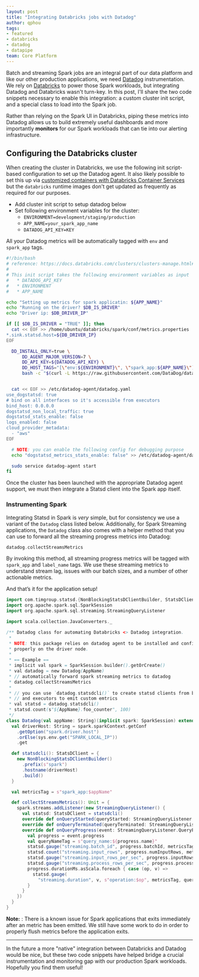 ```yaml
---
layout: post
title: "Integrating Databricks jobs with Datadog"
author: qphou
tags:
- featured
- databricks
- datadog
- datapipe
team: Core Platform
---
```


Batch and streaming Spark jobs are an integral part of our data platform and
like our other production applications, we need
[Datadog](https://datadoghq.com) instrumentation. We rely on
[Databricks](https://databricks.com/customers/scribd) to power those Spark
workloads, but integrating Datadog and Databricks wasn't turn-key. In this
post, I'll share the two code snippets necessary to enable this integration: a custom cluster init script, and a special class to load into the Spark job.

Rather than relying on the Spark UI in Databricks, piping these metrics into
Datadog allows us to build extremely useful dashboards and more importantly
**monitors** for our Spark workloads that can tie into our alerting
infrastructure.


## Configuring the Databricks cluster

When creating the cluster in Databricks, we use the following init script-based
configuration to set up the Datadog agent. It also likely possible to set this
up via [customized containers with Databricks Container
Services](https://docs.databricks.com/clusters/custom-containers.html) but the
`databricks` runtime images don't get updated as frequently as required for our
purposes.

* Add cluster init script to setup datadog below
* Set following environment variables for the cluster:
  * `ENVIRONMENT=development/staging/production`
  * `APP_NAME=your_spark_app_name`
  * `DATADOG_API_KEY=KEY`

All your Datadog metrics will be automatically tagged with `env` and `spark_app` tags.


```bash
#!/bin/bash
# reference: https://docs.databricks.com/clusters/clusters-manage.html#monitor-performance
#
# This init script takes the following environment variables as input
#   * DATADOG_API_KEY
#   * ENVIRONMENT
#   * APP_NAME

echo "Setting up metrics for spark applicatin: ${APP_NAME}"
echo "Running on the driver? $DB_IS_DRIVER"
echo "Driver ip: $DB_DRIVER_IP"

if [[ $DB_IS_DRIVER = "TRUE" ]]; then
  cat << EOF >> /home/ubuntu/databricks/spark/conf/metrics.properties
*.sink.statsd.host=${DB_DRIVER_IP}
EOF

  DD_INSTALL_ONLY=true \
      DD_AGENT_MAJOR_VERSION=7 \
      DD_API_KEY=${DATADOG_API_KEY} \
      DD_HOST_TAGS="[\"env:${ENVIRONMENT}\", \"spark_app:${APP_NAME}\"]" \
      bash -c "$(curl -L https://raw.githubusercontent.com/DataDog/datadog-agent/7.20.0-rc.10/cmd/agent/install_script.sh)"


  cat << EOF >> /etc/datadog-agent/datadog.yaml
use_dogstatsd: true
# bind on all interfaces so it's accessible from executors
bind_host: 0.0.0.0
dogstatsd_non_local_traffic: true
dogstatsd_stats_enable: false
logs_enabled: false
cloud_provider_metadata:
  - "aws"
EOF

  # NOTE: you can enable the following config for debugging purpose
  echo "dogstatsd_metrics_stats_enable: false" >> /etc/datadog-agent/datadog.yaml

  sudo service datadog-agent start
fi
```

Once the cluster has been launched with the appropriate Datadog agent support,
we must then integrate a Statsd client into the Spark app itself.

### Instrumenting Spark

Integrating Statsd in Spark is _very_ simple, but for consistency we use a
variant of the `Datadog` class listed below. Additionally, for Spark Streaming applications,
the `Datadog` class also comes with a helper method that you can use to forward
all the streaming progress metrics into Datadog:

```scala
datadog.collectStreamsMetrics
```

By invoking this method, all streaming progress metrics will be tagged with `spark_app` and `label_name`
tags. We use these streaming metrics to understand stream lag, issues with our
batch sizes, and a number of other actionable metrics.

And that’s it for the application setup!


```scala
import com.timgroup.statsd.{NonBlockingStatsDClientBuilder, StatsDClient}
import org.apache.spark.sql.SparkSession
import org.apache.spark.sql.streaming.StreamingQueryListener

import scala.collection.JavaConverters._

/** Datadog class for automating Databricks <> Datadog integration.
 *
 * NOTE: this package relies on datadog agent to be installed and configured
 * properly on the driver node.
 *
 * == Example ==
 * implicit val spark = SparkSession.builder().getOrCreate()
 * val datadog = new Datadog(AppName)
 * // automatically forward spark streaming metrics to datadog
 * datadog.collectStreamsMetrics
 *
 * // you can use `datadog.statsdcli()` to create statsd clients from both driver
 * // and executors to emit custom emtrics
 * val statsd = datadog.statsdcli()
 * statsd.count(s"${AppName}.foo_counter", 100)
 */
class Datadog(val appName: String)(implicit spark: SparkSession) extends Serializable {
  val driverHost: String = spark.sparkContext.getConf
    .getOption("spark.driver.host")
    .orElse(sys.env.get("SPARK_LOCAL_IP"))
    .get

  def statsdcli(): StatsDClient = {
    new NonBlockingStatsDClientBuilder()
      .prefix(s"spark")
      .hostname(driverHost)
      .build()
  }

  val metricsTag = s"spark_app:$appName"

  def collectStreamsMetrics(): Unit = {
    spark.streams.addListener(new StreamingQueryListener() {
      val statsd: StatsDClient = statsdcli()
      override def onQueryStarted(queryStarted: StreamingQueryListener.QueryStartedEvent): Unit = {}
      override def onQueryTerminated(queryTerminated: StreamingQueryListener.QueryTerminatedEvent): Unit = {}
      override def onQueryProgress(event: StreamingQueryListener.QueryProgressEvent): Unit = {
        val progress = event.progress
        val queryNameTag = s"query_name:${progress.name}"
        statsd.gauge("streaming.batch_id", progress.batchId, metricsTag, queryNameTag)
        statsd.count("streaming.input_rows", progress.numInputRows, metricsTag, queryNameTag)
        statsd.gauge("streaming.input_rows_per_sec", progress.inputRowsPerSecond, metricsTag, queryNameTag)
        statsd.gauge("streaming.process_rows_per_sec", progress.processedRowsPerSecond, metricsTag, queryNameTag)
        progress.durationMs.asScala.foreach { case (op, v) =>
          statsd.gauge(
            "streaming.duration", v, s"operation:$op", metricsTag, queryNameTag)
        }
      }
    })
  }
}
```

**Note:** : There is a known issue for Spark applications that exits
immediately after an metric has been emitted. We still have some work to do in
order to properly flush metrics before the application exits.

---

In the future a more "native" integration between Databricks and Datadog would
be nice, but these two code snippets have helped bridge a crucial
instrumentation and monitoring gap with our production Spark workloads. Hopefully you find them useful!
